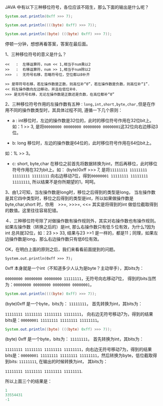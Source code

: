 JAVA 中有以下三种移位符号，各位应该不陌生，那么下面的输出是什么呢？

```java
System.out.println(0xff >>> 7);

System.out.println((((byte) 0xff) >>> 7));

System.out.println((byte) (((byte) 0xff) >>> 7));
```

停顿一分钟，想想再看答案，答案在最后面。

1、三种移位符号的意义是什么？

```
<<   :  左移运算符，num << 1,相当于num乘以2
>>   :  右移运算符，num >> 1,相当于num除以2
>>>  :  无符号右移，忽略符号位，空位都以0补齐

>> 是带符号右移，若左操作数是正数，则高位补“0”，若左操作数是负数，则高位补“1”.
<< 将左操作数向左边移动，并且在低位补0.
>>> 是无符号右移，无论左操作数是正数还是负数，在高位都补“0”
```

2、三种移位符号作用的左操作数有五种`：long,int,short,byte,char,`但是在作用不同的操作数类型时，其具体过程不同, 遵循一下几个原则：

- a : int移位时，左边的操作数是32位的，此时的移位符号作用在32位bit上。如：1 >> 3, 是将`00000000 00000000 00000000 00000001`这32位向右边移动3位。

- b: long 移位时，左边的操作数是64位的，此时移位符号作用在64位bit上。

如：1L >> 3。

- c: short, byte,char 在移位之前首先将数据转换为int，然后再移位，此时移位符号作用在32为bit上。如： (byte)0xff >>> 7, 是将`11111111 11111111 11111111 11111111` 向右边移动7位，得到`00000001 11111111 11111111 11111111`, 所以结果不是你所期望的1，呵呵。

3、由1,2可知，当左操作数是long时，移位之后得到的类型是long， 当左操作数是其它四中类型时，移位之后得到的类型是int，所以如果做操作数是byte,char,short 时，你用　>>=, >>>=, <<= 其实是将得到的int 做低位截取得到的数值。这里往往容易犯错。



４、三种移位符号除了对做操作数有操作规则外，其实对右操作数也有操作规则。如果左操作数（转换之后的）是int, 那么右操作数只有低５位有效，为什么?因为int 总共就32位，如：23 >> 33, 结果与23 >>1 是一样的，都是11；同理，如果左边操作数是long，那么右边操作数只有低6位有效。



OK，在明白上面的原则之后，我们来看看前面提到的问题。

`System.out.println(0xff >>> 7);`

0xff 本身就是一个int（不知道多少人认为是byte？主动举手），其bits为：

`00000000 00000000 00000000 11111111`，无符号向右移动7位， 得到的bits当然为：`00000000 00000000 00000000 00000001`，

```java
System.out.println((((byte) 0xff) >>> 7));
```

(byte)0xff 是一个byte，bits为： `11111111`， 首先转换为int，其bits为：

`11111111 11111111 11111111 11111111`， 向右边无符号移动7为，得到的结果bits是：`00000001 11111111 11111111 11111111`。

```java
System.out.println((byte) (((byte) 0xff) >>> 7));
```

(byte) 0xff 是一个byte，bits为： `11111111`， 首先转换为int，其bits为：

`11111111 11111111 11111111 11111111`，向右边无符号移动7为，得到的结果bits是：`00000001 11111111 11111111 11111111`，然后转换为byte，低位截取得到bits: `11111111`, 在输出的时候转换为int， 其bits为：

`11111111 11111111 11111111 11111111`.

所以上面三个的结果是：

```java
1
33554431
-1
```

